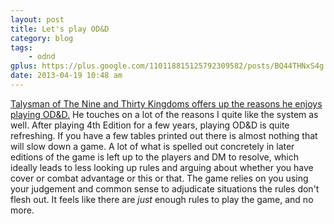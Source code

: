 ```yaml
---
layout: post
title: Let's play OD&D
category: blog
tags:
    - odnd 
gplus: https://plus.google.com/110118815125792309582/posts/BQ44THNxS4g
date: 2013-04-19 10:48 am
---
```


[Talysman of The Nine and Thirty Kingdoms offers up the reasons he enjoys playing OD&D.][1] He touches on a lot of the reasons I quite like the system as well. After playing 4th Edition for a few years, playing OD&D is quite refreshing. If you have a few tables printed out there is almost nothing that will slow down a game. A lot of what is spelled out concretely in later editions of the game is left up to the players and DM to resolve, which ideally leads to less looking up rules and arguing about whether you have cover or combat advantage or this or that. The game relies on you using your judgement and common sense to adjudicate situations the rules don't flesh out. It feels like there are *just* enough rules to play the game, and no more.

[1]: http://9and30kingdoms.blogspot.ca/2013/04/why-i-prefer-od.html